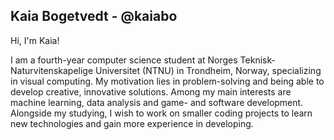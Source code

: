 <h2>Kaia Bogetvedt - @kaiabo</h2>

Hi, I'm Kaia!

I am a fourth-year computer science student at Norges Teknisk-Naturvitenskapelige Universitet (NTNU) in Trondheim, Norway, specializing in visual computing. My motivation lies in problem-solving and being able to develop creative, innovative solutions. Among my main interests are machine learning, data analysis and game- and software development. Alongside my studying, I wish to work on smaller coding projects to learn new technologies and gain more experience in developing. 

